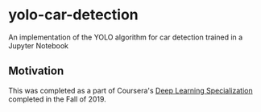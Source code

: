 # yolo-car-detection
An implementation of the YOLO algorithm for car detection trained in a Jupyter Notebook

## Motivation
This was completed as a part of Coursera's [Deep Learning Specialization](https://www.coursera.org/specializations/deep-learning) completed in the Fall of 2019.
